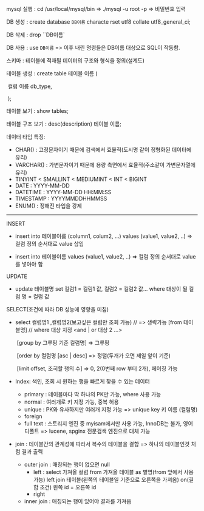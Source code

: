 

mysql 실행 : cd /usr/local/mysql/bin => ./mysql -u root -p => 비밀번호 입력

DB 생성 : create database  `DB이름` characte rset utf8 collate utf8_general_ci;

DB 삭제 : drop ``DB이름`

DB 사용 : use `DB이름` => 이후 내린 명령들은 DB이름 대상으로 SQL이 작동함.

스키마 : 테이블에 적재될 데이터의 구조와 형식을 정의(설계도)

테이블 생성 : create table 테이블 이름 (

​					컬럼 이름 db_type,

​					);

테이블 보기 : show tables;

테이블 구조 보기 : desc(description) 테이블 이름;

데이터 타입 특징:

- CHAR() : 고정문자이기 때문에 검색에서 효율적(도시명 같이 정형화된 데이터에 유리)
- VARCHAR() : 가변문자이기 때문에 용량 측면에서 효율적(주소같이 가변문자열에 유리)
- TINYINT < SMALLINT < MEDIUMINT < INT < BIGINT
- DATE : YYYY-MM-DD
- DATETIME : YYYY-MM-DD HH:MM:SS
- TIMESTAMP : YYYYMMDDHHMMSS
- ENUM() : 정해진 타입을 강제

---

INSERT

- insert into 테이블이름 (column1, colum2, ...) values (value1, value2, ..)  => 컬럼 정의 순서대로 value 삽입

- insert into 테이블이름 values (value1, value2, ..) => 컬럼 정의 순서대로 value를 넣아야 함

UPDATE

- update 테이블명 set 컬럼1 = 컬림1 값, 컬럼2 = 컬럼2 값... where 대상이 될 컬럼 명 = 컬럼 값

SELECT(조건에 따라 DB 성능에 영향을 미침)

- select 컬럼명1 ,컬럼명2(보고싶은 컬럼만 조회 가능) // => 생략가능 [from 테이블명] // where 대상 지정 <and | or  대상 2 ...>

  ​																								  [group by 그루핑 기준 컬럼명] => 그루핑 

  ​																			 					  [order by 컬럼명 [asc | desc] => 정렬(두개가 오면 제일 앞이 기준)

  ​																								   [limit offset, 조히할 행의 수] => 0, 2(0번째 row 부터 2개), 페이징 가능

- Index: 색인, 조회 시 원하는 행을 빠르게 찾을 수 있는 데이터
  - primary : 테이블마다 딱 하나의 PK만 가능, where 사용 가능
  - normal : 여러개로 키 지정 가능, 중복 허용
  - unique : PK와 유사하지만 여러개 지정 가능 => unique key 키 이름  (컬럼명)
  - foreign
  - full text : 스토리지 엔진 중 myisam에서만 사용 가능, InnoDB는 불가, 영어 디폴트 => lucene, spginx 전문검색 엔진으로 대체 가능

- join : 테이블간의 관계성에 따라서 복수의 테이블을 결합 => 하나의 테이블인것 처럼 결과 출력
  - outer join : 매칭되는 행이 없으면 null
    - left : select 가져올 컬럼 from 가져올 테이블 as 별명(from 앞에서 사용 가능) left join 테이블(왼쪽의 테이블일 기준으로 오른쪽을 가져옴) 		on(결합 조건) 왼쪽 id = 오른쪽 id
    - right
  - inner join : 매칭되는 행이 있어야 결과를 가져옴